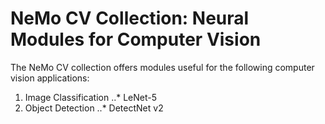 NeMo CV Collection: Neural Modules for Computer Vision
====================================================================

The NeMo CV collection offers modules useful for the following computer vision applications:
1. Image Classification
..* LeNet-5
2. Object Detection
..* DetectNet v2
